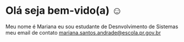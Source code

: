  # Olá seja  bem-vido(a) ☺
 Meu nome é Mariana  eu sou estudante de  Desnvolvimento de Sistemas 
 meu email de contato  mariana.santos.andrade@escola.pr.gov.br 
  
